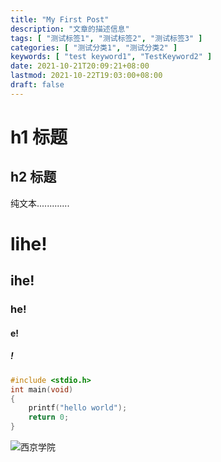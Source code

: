 ```yaml
---
title: "My First Post"
description: "文章的描述信息"
tags: [ "测试标签1", "测试标签2", "测试标签3" ]
categories: [ "测试分类1", "测试分类2" ]
keywords: [ "test keyword1", "TestKeyword2" ]
date: 2021-10-21T20:09:21+08:00
lastmod: 2021-10-22T19:03:00+08:00
draft: false
---
```


# h1 标题

## h2 标题

纯文本.............
# lihe!

## ihe!

### he!

#### e!

##### !

```c
#include <stdio.h>
int main(void)
{
    printf("hello world");
    return 0;
}
```

![西京学院](/my-first-post/xjxy.jpg)
